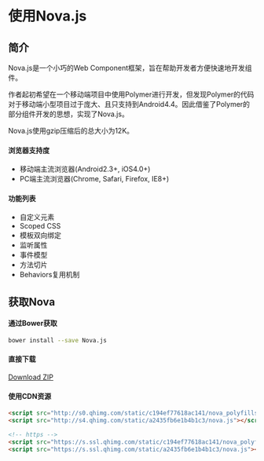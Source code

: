 # 使用Nova.js

## 简介

Nova.js是一个小巧的Web Component框架，旨在帮助开发者方便快速地开发组件。

作者起初希望在一个移动端项目中使用Polymer进行开发，但发现Polymer的代码对于移动端小型项目过于庞大、且只支持到Android4.4。因此借鉴了Polymer的部分组件开发的思想，实现了Nova.js。

Nova.js使用gzip压缩后的总大小为12K。

#### 浏览器支持度

* 移动端主流浏览器(Android2.3+, iOS4.0+)
* PC端主流浏览器(Chrome, Safari, Firefox, IE8+)

#### 功能列表
* 自定义元素
* Scoped CSS
* 模板双向绑定
* 监听属性
* 事件模型
* 方法切片
* Behaviors复用机制


## 获取Nova

#### 通过Bower获取

```bash
bower install --save Nova.js
```

#### 直接下载

<a href="https://github.com/melonHuang/nova/archive/master.zip" class="btn btn-primary">Download ZIP</a>


#### 使用CDN资源
```html
<script src="http://s0.qhimg.com/static/c194ef77618ac141/nova_polyfills.js"></script>
<script src="http://s4.qhimg.com/static/a2435fb6e1b4b1c3/nova.js"></script>

<!-- https -->
<script src="https://s.ssl.qhimg.com/static/c194ef77618ac141/nova_polyfills.js"></script>
<script src="https://s.ssl.qhimg.com/static/a2435fb6e1b4b1c3/nova.js"></script>
```

<!--
## 使用已有自定义元素
```html
<script src="/my-element/main.js"></script>
<my-element></my-element>
```

## 注册自定义元素
(如何自定义元素)['/'];
-->

